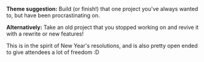 **Theme suggestion:** Build (or finish!) that one project you've always wanted to, but have been procrastinating on.

**Alternatively:** Take an old project that you stopped working on and revive it with a rewrite or new features!

This is in the spirit of New Year's resolutions, and is also pretty open ended to give attendees a lot of freedom :D
